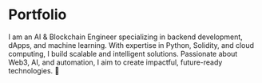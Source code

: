 # Portfolio
I am an AI &amp; Blockchain Engineer specializing in backend development, dApps, and machine learning. With expertise in Python, Solidity, and cloud computing, I build scalable and intelligent solutions. Passionate about Web3, AI, and automation, I aim to create impactful, future-ready technologies. 🚀
